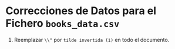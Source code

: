 # Correcciones de Datos para el Fichero `books_data.csv`

1. Reemplazar `\\"` por `tilde invertida (ì)` en todo el documento.
